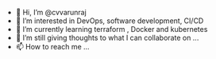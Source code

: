 - 👋 Hi, I’m @cvvarunraj
- 👀 I’m interested in DevOps, software development, CI/CD
- 🌱 I’m currently learning terraform , Docker and kubernetes
- 💞️ I’m still giving thoughts to what I can collaborate on ...
- 📫 How to reach me ...

<!---
cvvarunraj/cvvarunraj is a ✨ special ✨ repository because its `README.md` (this file) appears on your GitHub profile.
You can click the Preview link to take a look at your changes.
--->
